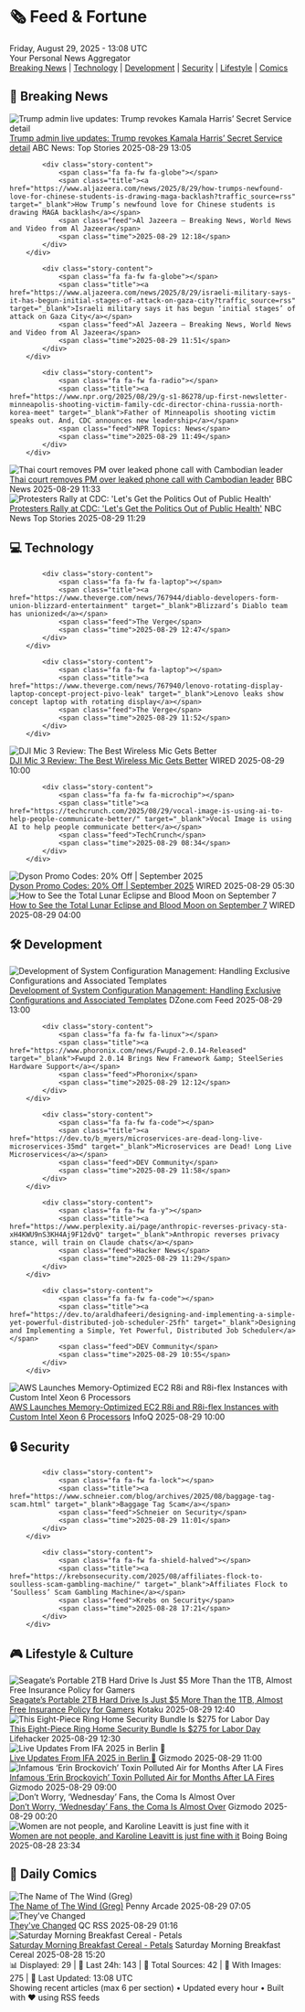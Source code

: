 <!-- Processing 54 RSS feeds at 2025-08-29 13:08:04 UTC -->
<!-- Processing: XKCD -->
<!-- Processing: Saturday Morning Breakfast Cereal -->
<!-- Processing: Penny Arcade -->
<!-- Processing: Dilbert -->
<!-- Processing: Questionable Content -->
<!-- Processing: Dinosaur Comics -->
<!-- Processing: CNN Top Stories -->
<!-- Processing: CNN Breaking News -->
<!-- Processing: BBC World News -->
<!-- Processing: BBC Breaking News -->
<!-- Processing: Al Jazeera Breaking News -->
<!-- Processing: CBC News -->
<!-- Error processing https://rss.cbc.ca/lineup/topstories.xml: The read operation timed out -->
<!-- Processing: Reuters World News -->
<!-- Processing: Associated Press Breaking -->
<!-- Processing: ABC News Breaking -->
<!-- Processing: NBC News Breaking -->
<!-- Processing: Guardian World News -->
<!-- Processing: Sky News World -->
<!-- Processing: The Verge -->
<!-- Processing: Lobsters Python -->
<!-- Processing: Hacker News -->
<!-- Processing: StackOverflow Blog -->
<!-- Processing: Phoronix Linux News -->
<!-- Processing: It's FOSS -->
<!-- Processing: OMG! Ubuntu -->
<!-- Processing: GitHub Blog -->
<!-- Processing: DZone -->
<!-- Processing: Coding Horror -->
<!-- Processing: The Pragmatic Engineer -->
<!-- Processing: Lifehacker -->
<!-- Processing: Kotaku -->
<!-- Processing: Krebs on Security -->
<!-- Generated 9 new posts out of 32 feeds processed -->
<div class="newspaper-header">
    <h1 class="newspaper-title">🗞️ Feed & Fortune</h1>
    <div class="newspaper-date">Friday, August 29, 2025 - 13:08 UTC</div>
    <div class="newspaper-subtitle">Your Personal News Aggregator</div>
</div>

<div class="newspaper-nav">
    <a href="#breaking">Breaking News</a> |
    <a href="#tech">Technology</a> |
    <a href="#dev">Development</a> |
    <a href="#security">Security</a> |
    <a href="#lifestyle">Lifestyle</a> |
    <a href="#webcomics">Comics</a>
</div>

<div class="news-section breaking-news" id="breaking">
<h2 class="section-header">🚨 Breaking News</h2>
<div class="stories-container">
<div class="story">
            <img src="https://s.abcnews.com/images/US/kamala-harris-2-gty-gmh-250829_1756471052706_hpMain_4x3t_384.jpg" alt="Trump admin live updates: Trump revokes Kamala Harris’ Secret Service detail" class="story-image" loading="lazy" onerror="this.style.display='none'">
            <div class="story-content">
                <span class="fa fa-fw fa-tv"></span>
                <span class="title"><a href="https://abcnews.go.com/Politics/live-updates/trump-admin-live-updates/?id=124929306" target="_blank">Trump admin live updates: Trump revokes Kamala Harris’ Secret Service detail</a></span>
                <span class="feed">ABC News: Top Stories</span>
                <span class="time">2025-08-29 13:05</span>
            </div>
        </div>
<div class="story">
            
            <div class="story-content">
                <span class="fa fa-fw fa-globe"></span>
                <span class="title"><a href="https://www.aljazeera.com/news/2025/8/29/how-trumps-newfound-love-for-chinese-students-is-drawing-maga-backlash?traffic_source=rss" target="_blank">How Trump’s newfound love for Chinese students is drawing MAGA backlash</a></span>
                <span class="feed">Al Jazeera – Breaking News, World News and Video from Al Jazeera</span>
                <span class="time">2025-08-29 12:18</span>
            </div>
        </div>
<div class="story">
            
            <div class="story-content">
                <span class="fa fa-fw fa-globe"></span>
                <span class="title"><a href="https://www.aljazeera.com/news/2025/8/29/israeli-military-says-it-has-begun-initial-stages-of-attack-on-gaza-city?traffic_source=rss" target="_blank">Israeli military says it has begun ‘initial stages’ of attack on Gaza City</a></span>
                <span class="feed">Al Jazeera – Breaking News, World News and Video from Al Jazeera</span>
                <span class="time">2025-08-29 11:51</span>
            </div>
        </div>
<div class="story">
            
            <div class="story-content">
                <span class="fa fa-fw fa-radio"></span>
                <span class="title"><a href="https://www.npr.org/2025/08/29/g-s1-86278/up-first-newsletter-minneapolis-shooting-victim-family-cdc-director-china-russia-north-korea-meet" target="_blank">Father of Minneapolis shooting victim speaks out. And, CDC announces new leadership</a></span>
                <span class="feed">NPR Topics: News</span>
                <span class="time">2025-08-29 11:49</span>
            </div>
        </div>
<div class="story">
            <img src="https://ichef.bbci.co.uk/ace/standard/240/cpsprodpb/172e/live/1bbe1f30-84bf-11f0-acf0-71f4294565e0.jpg" alt="Thai court removes PM over leaked phone call with Cambodian leader" class="story-image" loading="lazy" onerror="this.style.display='none'">
            <div class="story-content">
                <span class="fa fa-fw fa-earth-americas"></span>
                <span class="title"><a href="https://www.bbc.com/news/articles/ckgeqlw05rzo?at_medium=RSS&at_campaign=rss" target="_blank">Thai court removes PM over leaked phone call with Cambodian leader</a></span>
                <span class="feed">BBC News</span>
                <span class="time">2025-08-29 11:33</span>
            </div>
        </div>
<div class="story">
            <img src="https://media-cldnry.s-nbcnews.com/image/upload/t_fit_1500w/mpx/2704722219/2025_08/1756466961868_tdy_news_7a_gutierrez_cdc_shakeup_250829_1920x1080-haoul1.jpg" alt="Protesters Rally at CDC: &#x27;Let&#x27;s Get the Politics Out of Public Health&#x27;" class="story-image" loading="lazy" onerror="this.style.display='none'">
            <div class="story-content">
                <span class="fa fa-fw fa-broadcast-tower"></span>
                <span class="title"><a href="https://www.today.com/video/white-house-taps-longtime-vaccine-skeptic-as-cdc-interim-head-246079045705" target="_blank">Protesters Rally at CDC: &#x27;Let&#x27;s Get the Politics Out of Public Health&#x27;</a></span>
                <span class="feed">NBC News Top Stories</span>
                <span class="time">2025-08-29 11:29</span>
            </div>
        </div>
</div>
</div>
<div class="news-section tech-news" id="tech">
<h2 class="section-header">💻 Technology</h2>
<div class="stories-container">
<div class="story">
            
            <div class="story-content">
                <span class="fa fa-fw fa-laptop"></span>
                <span class="title"><a href="https://www.theverge.com/news/767944/diablo-developers-form-union-blizzard-entertainment" target="_blank">Blizzard’s Diablo team has unionized</a></span>
                <span class="feed">The Verge</span>
                <span class="time">2025-08-29 12:47</span>
            </div>
        </div>
<div class="story">
            
            <div class="story-content">
                <span class="fa fa-fw fa-laptop"></span>
                <span class="title"><a href="https://www.theverge.com/news/767940/lenovo-rotating-display-laptop-concept-project-pivo-leak" target="_blank">Lenovo leaks show concept laptop with rotating display</a></span>
                <span class="feed">The Verge</span>
                <span class="time">2025-08-29 11:52</span>
            </div>
        </div>
<div class="story">
            <img src="https://media.wired.com/photos/68b104f44074f86213509a1d/master/pass/Review-%20DJI%20Mic%203.png" alt="DJI Mic 3 Review: The Best Wireless Mic Gets Better" class="story-image" loading="lazy" onerror="this.style.display='none'">
            <div class="story-content">
                <span class="fa fa-fw fa-bolt"></span>
                <span class="title"><a href="https://www.wired.com/review/dji-mic-3/" target="_blank">DJI Mic 3 Review: The Best Wireless Mic Gets Better</a></span>
                <span class="feed">WIRED</span>
                <span class="time">2025-08-29 10:00</span>
            </div>
        </div>
<div class="story">
            
            <div class="story-content">
                <span class="fa fa-fw fa-microchip"></span>
                <span class="title"><a href="https://techcrunch.com/2025/08/29/vocal-image-is-using-ai-to-help-people-communicate-better/" target="_blank">Vocal Image is using AI to help people communicate better</a></span>
                <span class="feed">TechCrunch</span>
                <span class="time">2025-08-29 08:34</span>
            </div>
        </div>
<div class="story">
            <img src="https://media.wired.com/photos/66ea076ea8e714f02ce0d63e/master/pass/WIRED-Coupons-15.jpg" alt="Dyson Promo Codes: 20% Off | September 2025" class="story-image" loading="lazy" onerror="this.style.display='none'">
            <div class="story-content">
                <span class="fa fa-fw fa-bolt"></span>
                <span class="title"><a href="https://www.wired.com/story/dyson-cordless-vacuum-promo-code/" target="_blank">Dyson Promo Codes: 20% Off | September 2025</a></span>
                <span class="feed">WIRED</span>
                <span class="time">2025-08-29 05:30</span>
            </div>
        </div>
<div class="story">
            <img src="https://media.wired.com/photos/68a715a7a8ad5d95b47a30cb/master/pass/GettyImages-2205148126.jpg" alt="How to See the Total Lunar Eclipse and Blood Moon on September 7" class="story-image" loading="lazy" onerror="this.style.display='none'">
            <div class="story-content">
                <span class="fa fa-fw fa-bolt"></span>
                <span class="title"><a href="https://www.wired.com/story/how-to-see-the-total-lunar-eclipse-and-blood-moon-on-september-7/" target="_blank">How to See the Total Lunar Eclipse and Blood Moon on September 7</a></span>
                <span class="feed">WIRED</span>
                <span class="time">2025-08-29 04:00</span>
            </div>
        </div>
</div>
</div>
<div class="news-section dev-news" id="dev">
<h2 class="section-header">🛠️ Development</h2>
<div class="stories-container">
<div class="story">
            <img src="https://dz2cdn1.dzone.com/thumbnail?fid=18584790&w=600" alt="Development of System Configuration Management: Handling Exclusive Configurations and Associated Templates" class="story-image" loading="lazy" onerror="this.style.display='none'">
            <div class="story-content">
                <span class="fa fa-fw fa-newspaper"></span>
                <span class="title"><a href="https://dzone.com/articles/system-configuration-management-exclusive-configs-templates" target="_blank">Development of System Configuration Management: Handling Exclusive Configurations and Associated Templates</a></span>
                <span class="feed">DZone.com Feed</span>
                <span class="time">2025-08-29 13:00</span>
            </div>
        </div>
<div class="story">
            
            <div class="story-content">
                <span class="fa fa-fw fa-linux"></span>
                <span class="title"><a href="https://www.phoronix.com/news/Fwupd-2.0.14-Released" target="_blank">Fwupd 2.0.14 Brings New Framework &amp; SteelSeries Hardware Support</a></span>
                <span class="feed">Phoronix</span>
                <span class="time">2025-08-29 12:12</span>
            </div>
        </div>
<div class="story">
            
            <div class="story-content">
                <span class="fa fa-fw fa-code"></span>
                <span class="title"><a href="https://dev.to/b_myers/microservices-are-dead-long-live-microservices-35md" target="_blank">Microservices are Dead! Long Live Microservices</a></span>
                <span class="feed">DEV Community</span>
                <span class="time">2025-08-29 11:58</span>
            </div>
        </div>
<div class="story">
            
            <div class="story-content">
                <span class="fa fa-fw fa-y"></span>
                <span class="title"><a href="https://www.perplexity.ai/page/anthropic-reverses-privacy-sta-xH4KWU9nS3KH4Aj9F12dvQ" target="_blank">Anthropic reverses privacy stance, will train on Claude chats</a></span>
                <span class="feed">Hacker News</span>
                <span class="time">2025-08-29 11:29</span>
            </div>
        </div>
<div class="story">
            
            <div class="story-content">
                <span class="fa fa-fw fa-code"></span>
                <span class="title"><a href="https://dev.to/araldhafeeri/designing-and-implementing-a-simple-yet-powerful-distributed-job-scheduler-25fh" target="_blank">Designing and Implementing a Simple, Yet Powerful, Distributed Job Scheduler</a></span>
                <span class="feed">DEV Community</span>
                <span class="time">2025-08-29 10:55</span>
            </div>
        </div>
<div class="story">
            <img src="https://www.infoq.com/styles/static/images/logo/logo_bigger.jpg" alt="AWS Launches Memory-Optimized EC2 R8i and R8i-flex Instances with Custom Intel Xeon 6 Processors" class="story-image" loading="lazy" onerror="this.style.display='none'">
            <div class="story-content">
                <span class="fa fa-fw fa-info-circle"></span>
                <span class="title"><a href="https://www.infoq.com/news/2025/08/ec2-r8i-intel-xeon-six/?utm_campaign=infoq_content&utm_source=infoq&utm_medium=feed&utm_term=global" target="_blank">AWS Launches Memory-Optimized EC2 R8i and R8i-flex Instances with Custom Intel Xeon 6 Processors</a></span>
                <span class="feed">InfoQ</span>
                <span class="time">2025-08-29 10:00</span>
            </div>
        </div>
</div>
</div>
<div class="news-section security-news" id="security">
<h2 class="section-header">🔒 Security</h2>
<div class="stories-container">
<div class="story">
            
            <div class="story-content">
                <span class="fa fa-fw fa-lock"></span>
                <span class="title"><a href="https://www.schneier.com/blog/archives/2025/08/baggage-tag-scam.html" target="_blank">Baggage Tag Scam</a></span>
                <span class="feed">Schneier on Security</span>
                <span class="time">2025-08-29 11:01</span>
            </div>
        </div>
<div class="story">
            
            <div class="story-content">
                <span class="fa fa-fw fa-shield-halved"></span>
                <span class="title"><a href="https://krebsonsecurity.com/2025/08/affiliates-flock-to-soulless-scam-gambling-machine/" target="_blank">Affiliates Flock to ‘Soulless’ Scam Gambling Machine</a></span>
                <span class="feed">Krebs on Security</span>
                <span class="time">2025-08-28 17:21</span>
            </div>
        </div>
</div>
</div>
<div class="news-section lifestyle-news" id="lifestyle">
<h2 class="section-header">🎮 Lifestyle & Culture</h2>
<div class="stories-container">
<div class="story">
            <img src="https://kotaku.com/app/uploads/2025/08/Seagate-Portable-2TB-External-Hard-Drive-HDD.jpg" alt="Seagate’s Portable 2TB Hard Drive Is Just $5 More Than the 1TB, Almost Free Insurance Policy for Gamers" class="story-image" loading="lazy" onerror="this.style.display='none'">
            <div class="story-content">
                <span class="fa fa-fw fa-gamepad"></span>
                <span class="title"><a href="https://kotaku.com/seagates-portable-2tb-hard-drive-is-just-5-more-than-the-1tb-almost-free-insurance-policy-for-gamers-2000621088" target="_blank">Seagate’s Portable 2TB Hard Drive Is Just $5 More Than the 1TB, Almost Free Insurance Policy for Gamers</a></span>
                <span class="feed">Kotaku</span>
                <span class="time">2025-08-29 12:40</span>
            </div>
        </div>
<div class="story">
            <img src="https://lifehacker.com/imagery/articles/01K3T83N3Q2QAYR0Z0PFYAC00B/hero-image.png" alt="This Eight-Piece Ring Home Security Bundle Is $275 for Labor Day" class="story-image" loading="lazy" onerror="this.style.display='none'">
            <div class="story-content">
                <span class="fa fa-fw fa-life-ring"></span>
                <span class="title"><a href="https://lifehacker.com/tech/ring-home-security-bundle-labor-day-sale-2025?utm_medium=RSS" target="_blank">This Eight-Piece Ring Home Security Bundle Is $275 for Labor Day</a></span>
                <span class="feed">Lifehacker</span>
                <span class="time">2025-08-29 12:30</span>
            </div>
        </div>
<div class="story">
            <img src="https://gizmodo.com/app/uploads/2025/08/Gizmodo-Featured-Image-Live.jpg" alt="Live Updates From IFA 2025 in Berlin 🔴" class="story-image" loading="lazy" onerror="this.style.display='none'">
            <div class="story-content">
                <span class="fa fa-fw fa-computer"></span>
                <span class="title"><a href="https://gizmodo.com/live-updates-from-ifa-2025-in-berlin-%f0%9f%94%b4-2000649907" target="_blank">Live Updates From IFA 2025 in Berlin 🔴</a></span>
                <span class="feed">Gizmodo</span>
                <span class="time">2025-08-29 11:00</span>
            </div>
        </div>
<div class="story">
            <img src="https://gizmodo.com/app/uploads/2025/08/palisades-fire.jpg" alt="Infamous ‘Erin Brockovich’ Toxin Polluted Air for Months After LA Fires" class="story-image" loading="lazy" onerror="this.style.display='none'">
            <div class="story-content">
                <span class="fa fa-fw fa-computer"></span>
                <span class="title"><a href="https://gizmodo.com/infamous-erin-brockovich-toxin-polluted-air-for-months-after-la-fires-2000650102" target="_blank">Infamous ‘Erin Brockovich’ Toxin Polluted Air for Months After LA Fires</a></span>
                <span class="feed">Gizmodo</span>
                <span class="time">2025-08-29 09:00</span>
            </div>
        </div>
<div class="story">
            <img src="https://gizmodo.com/app/uploads/2025/08/wednesday-netflix.jpg" alt="Don’t Worry, ‘Wednesday’ Fans, the Coma Is Almost Over" class="story-image" loading="lazy" onerror="this.style.display='none'">
            <div class="story-content">
                <span class="fa fa-fw fa-computer"></span>
                <span class="title"><a href="https://gizmodo.com/dont-worry-wednesday-fans-the-coma-is-almost-over-2000650157" target="_blank">Don’t Worry, ‘Wednesday’ Fans, the Coma Is Almost Over</a></span>
                <span class="feed">Gizmodo</span>
                <span class="time">2025-08-29 00:20</span>
            </div>
        </div>
<div class="story">
            <img src="https://i0.wp.com/boingboing.net/wp-content/uploads/2025/02/Leavitt-1.jpeg?fit=1080%2C592&amp;quality=60&amp;ssl=1" alt="Women are not people, and Karoline Leavitt is just fine with it" class="story-image" loading="lazy" onerror="this.style.display='none'">
            <div class="story-content">
                <span class="fa fa-fw fa-arrow-right"></span>
                <span class="title"><a href="https://boingboing.net/2025/08/28/women-are-not-people-and-karoline-leavitt-is-just-fine-with-it.html" target="_blank">Women are not people, and Karoline Leavitt is just fine with it</a></span>
                <span class="feed">Boing Boing</span>
                <span class="time">2025-08-28 23:34</span>
            </div>
        </div>
</div>
</div>
<div class="news-section webcomics-section" id="webcomics">
<h2 class="section-header">🎨 Daily Comics</h2>
<div class="stories-container">
<div class="story">
            <img src="https://assets.penny-arcade.com/news/pax3.SbZkXH4P.png" alt="The Name of The Wind (Greg)" class="story-image" loading="lazy" onerror="this.style.display='none'">
            <div class="story-content">
                <span class="fa fa-fw fa-gamepad"></span>
                <span class="title"><a href="https://www.penny-arcade.com/news/post/2025/08/29/the-name-of-the-wind-greg" target="_blank">The Name of The Wind (Greg)</a></span>
                <span class="feed">Penny Arcade</span>
                <span class="time">2025-08-29 07:05</span>
            </div>
        </div>
<div class="story">
            <img src="http://www.questionablecontent.net/comics/5646.png" alt="They&#x27;ve Changed" class="story-image" loading="lazy" onerror="this.style.display='none'">
            <div class="story-content">
                <span class="fa fa-fw fa-music"></span>
                <span class="title"><a href="http://questionablecontent.net/view.php?comic=5646" target="_blank">They&#x27;ve Changed</a></span>
                <span class="feed">QC RSS</span>
                <span class="time">2025-08-29 01:16</span>
            </div>
        </div>
<div class="story">
            <img src="https://www.smbc-comics.com/comics/1756236933-20250828.png" alt="Saturday Morning Breakfast Cereal - Petals" class="story-image" loading="lazy" onerror="this.style.display='none'">
            <div class="story-content">
                <span class="fa fa-fw fa-smile"></span>
                <span class="title"><a href="https://www.smbc-comics.com/comic/petals" target="_blank">Saturday Morning Breakfast Cereal - Petals</a></span>
                <span class="feed">Saturday Morning Breakfast Cereal</span>
                <span class="time">2025-08-28 15:20</span>
            </div>
        </div>
</div>
</div>

<div class="newspaper-footer">
    <div class="stats">
        📊 Displayed: 29 | 📅 Last 24h: 143 | 📡 Total Sources: 42 | 📸 With Images: 275 |
        🔄 Last Updated: 13:08 UTC
    </div>
    <div class="footer-note">
        Showing recent articles (max 6 per section) • Updated every hour • Built with ❤️ using RSS feeds
    </div>
</div>
